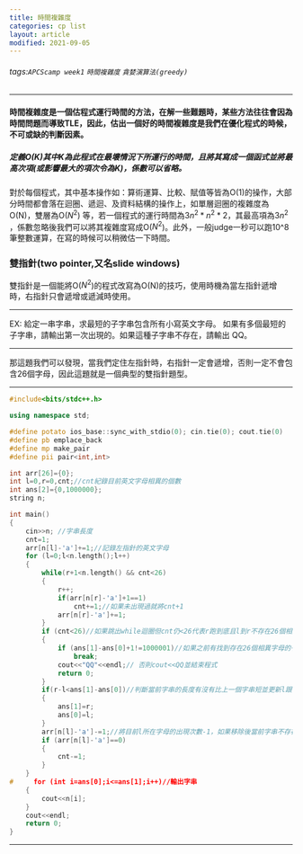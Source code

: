 ```yaml
---
title: 時間複雜度
categories: cp list
layout: article
modified: 2021-09-05
---
```




###### tags:`APCScamp week1` `時間複雜度`  `貪婪演算法(greedy)`

---


#### 時間複雜度是一個估程式運行時間的方法，在解一些難題時，某些方法往往會因為時間問題而導致TLE，因此，估出一個好的時間複雜度是我們在優化程式的時候，不可或缺的判斷因素。

##### 定義O(K)其中K為此程式在最壞情況下所運行的時間，且將其寫成一個函式並將最高次項(或影響最大的項次令為K)，係數可以省略。
對於每個程式，其中基本操作如：算術運算、比較、賦值等皆為O(1)的操作，大部分時間都會落在迴圈、遞迴、及資料結構的操作上，如單層迴圈的複雜度為O(N)，雙層為O($N^2$) 等，若一個程式的運行時間為$3n^2 * n^2 * 2$，其最高項為$3n^2$ ，係數忽略後我們可以將其複雜度寫成O($N^2$)。此外，一般judge一秒可以跑10^8 筆整數運算，在寫的時候可以稍微估一下時間。

### 雙指針(two pointer,又名slide windows)
雙指針是一個能將O($N^2$)的程式改寫為O(N)的技巧，使用時機為當左指針遞增時，右指針只會遞增或遞減時使用。

---
EX:
給定一串字串，求最短的子字串包含所有小寫英文字母。
如果有多個最短的子字串，請輸出第一次出現的。如果這種子字串不存在，請輸出 QQ。

---

那這題我們可以發現，當我們定住左指針時，右指針一定會遞增，否則一定不會包含26個字母，因此這題就是一個典型的雙指針題型。

---
```cpp
#include<bits/stdc++.h>

using namespace std;

#define potato ios_base::sync_with_stdio(0); cin.tie(0); cout.tie(0)
#define pb emplace_back
#define mp make_pair
#define pii pair<int,int>

int arr[26]={0};
int l=0,r=0,cnt;//cnt紀錄目前英文字母相異的個數
int ans[2]={0,1000000};
string n;

int main()
{
    cin>>n; //字串長度
    cnt=1;
    arr[n[l]-'a']+=1;//記錄左指針的英文字母
    for (l=0;l<n.length();l++)
    { 
        while(r+1<n.length() && cnt<26)
        { 
            r++;
            if(arr[n[r]-'a']+1==1)
                cnt+=1;//如果未出現過就將cnt+1
            arr[n[r]-'a']+=1;
        }
        if (cnt<26)//如果跳出while迴圈但cnt仍<26代表r跑到底且l到r不存在26個相異字母
        {
            if (ans[1]-ans[0]+1!=1000001)//如果之前有找到存在26個相異字母的子字串則跳出while迴圈且輸出
                break;
            cout<<"QQ"<<endl;// 否則cout<<QQ並結束程式         
            return 0;
        }
        if(r-l<ans[1]-ans[0])//判斷當前字串的長度有沒有比上一個字串短並更新l跟r的數值
        {
            ans[1]=r;
            ans[0]=l;
        }
        arr[n[l]-'a']-=1;//將目前l所在字母的出現次數-1，如果移除後當前字串不存在26個字母，就將cnt-1
        if (arr[n[l]-'a']==0)
        {
            cnt-=1;
        }
    }
#     for (int i=ans[0];i<=ans[1];i++)//輸出字串
    {
        cout<<n[i]; 
    }
    cout<<endl;
    return 0;
}
```


---







